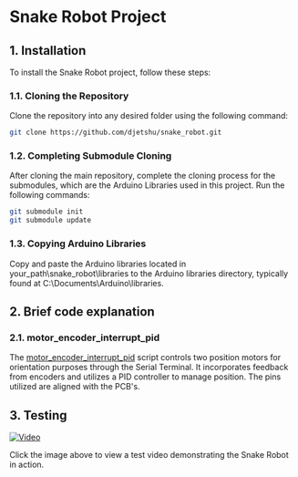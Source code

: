# Snake Robot Project
## 1. Installation
To install the Snake Robot project, follow these steps:
### 1.1. Cloning the Repository
Clone the repository into any desired folder using the following command:
```bash
git clone https://github.com/djetshu/snake_robot.git
```
### 1.2. Completing Submodule Cloning
After cloning the main repository, complete the cloning process for the submodules, which are the Arduino Libraries used in this project. Run the following commands:
```bash
git submodule init
git submodule update
```
### 1.3. Copying Arduino Libraries
Copy and paste the Arduino libraries located in your_path\snake_robot\libraries to the Arduino libraries directory, typically found at C:\Documents\Arduino\libraries.

## 2. Brief code explanation
### 2.1. motor_encoder_interrupt_pid
The [motor_encoder_interrupt_pid](scripts/motor_encoder_interrupt_pid/motor_encoder_interrupt_pid.ino]) script controls two position motors for orientation purposes through the Serial Terminal. It incorporates feedback from encoders and utilizes a PID controller to manage position. The pins utilized are aligned with the PCB's.

## 3. Testing
[![Video](http://img.youtube.com/vi/pFnQ5ds0D3Y/0.jpg)](http://www.youtube.com/watch?v=pFnQ5ds0D3Y)

Click the image above to view a test video demonstrating the Snake Robot in action.
